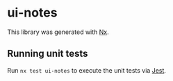 # ui-notes

This library was generated with [Nx](https://nx.dev).

## Running unit tests

Run `nx test ui-notes` to execute the unit tests via [Jest](https://jestjs.io).
